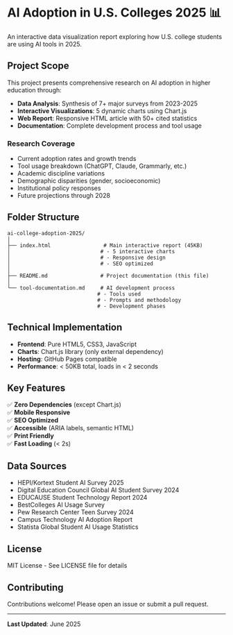 # AI Adoption in U.S. Colleges 2025 📊

An interactive data visualization report exploring how U.S. college students are using AI tools in 2025.

## Project Scope

This project presents comprehensive research on AI adoption in higher education through:

- **Data Analysis**: Synthesis of 7+ major surveys from 2023-2025
- **Interactive Visualizations**: 5 dynamic charts using Chart.js
- **Web Report**: Responsive HTML article with 50+ cited statistics
- **Documentation**: Complete development process and tool usage

### Research Coverage

- Current adoption rates and growth trends
- Tool usage breakdown (ChatGPT, Claude, Grammarly, etc.)
- Academic discipline variations
- Demographic disparities (gender, socioeconomic)
- Institutional policy responses
- Future projections through 2028

## Folder Structure

```
ai-college-adoption-2025/
│
├── index.html                 # Main interactive report (45KB)
│                             # - 5 interactive charts
│                             # - Responsive design
│                             # - SEO optimized
│
├── README.md                 # Project documentation (this file)
│
└── tool-documentation.md     # AI development process
                             # - Tools used
                             # - Prompts and methodology
                             # - Development phases
```

## Technical Implementation

- **Frontend**: Pure HTML5, CSS3, JavaScript
- **Charts**: Chart.js library (only external dependency)
- **Hosting**: GitHub Pages compatible
- **Performance**: < 50KB total, loads in < 2 seconds


## Key Features

✅ **Zero Dependencies** (except Chart.js)  
✅ **Mobile Responsive**  
✅ **SEO Optimized**  
✅ **Accessible** (ARIA labels, semantic HTML)  
✅ **Print Friendly**  
✅ **Fast Loading** (< 2s)  

## Data Sources

- HEPI/Kortext Student AI Survey 2025
- Digital Education Council Global AI Student Survey 2024
- EDUCAUSE Student Technology Report 2024
- BestColleges AI Usage Survey
- Pew Research Center Teen Survey 2024
- Campus Technology AI Adoption Report
- Statista Global Student AI Usage Statistics

## License

MIT License - See LICENSE file for details

## Contributing

Contributions welcome! Please open an issue or submit a pull request.

---
  
**Last Updated**: June 2025

